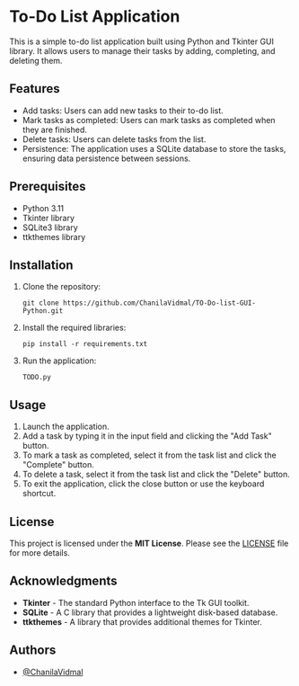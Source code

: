 # To-Do List Application

This is a simple to-do list application built using Python and Tkinter GUI library. It allows users to manage their tasks by adding, completing, and deleting them.

## Features

- Add tasks: Users can add new tasks to their to-do list.
- Mark tasks as completed: Users can mark tasks as completed when they are finished.
- Delete tasks: Users can delete tasks from the list.
- Persistence: The application uses a SQLite database to store the tasks, ensuring data persistence between sessions.

## Prerequisites

- Python 3.11
- Tkinter library
- SQLite3 library
- ttkthemes library

## Installation

1. Clone the repository:

   ```console
   git clone https://github.com/ChanilaVidmal/TO-Do-list-GUI-Python.git
    ```

2. Install the required libraries:

   ```console
   pip install -r requirements.txt
    ```    

3. Run the application:

    ```console
    TODO.py
    ```

## Usage
1. Launch the application.
2. Add a task by typing it in the input field and clicking the "Add Task" button.
3. To mark a task as completed, select it from the task list and click the "Complete" button.
4. To delete a task, select it from the task list and click the "Delete" button.
5. To exit the application, click the close button or use the keyboard shortcut.

## License
This project is licensed under the **MIT License**. Please see the [LICENSE]() file for more details.

## Acknowledgments

- **Tkinter** - The standard Python interface to the Tk GUI toolkit.
- **SQLite** - A C library that provides a lightweight disk-based database.
- **ttkthemes** - A library that provides additional themes for Tkinter.

## Authors

- [@ChanilaVidmal](https://github.com/ChanilaVidmal)
